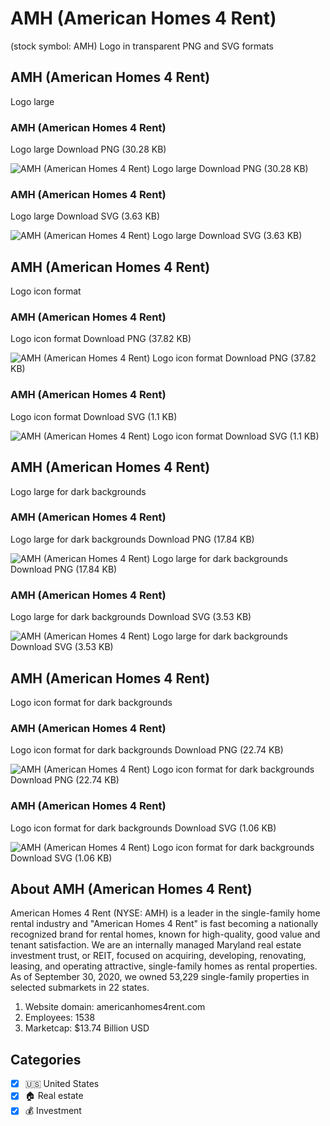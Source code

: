 # AMH (American Homes 4 Rent)
 (stock symbol: AMH) Logo in transparent PNG and SVG formats

## AMH (American Homes 4 Rent)
 Logo large

### AMH (American Homes 4 Rent)
 Logo large Download PNG (30.28 KB)

![AMH (American Homes 4 Rent)
 Logo large Download PNG (30.28 KB)](/img/orig/AMH_BIG-59c32d02.png)

### AMH (American Homes 4 Rent)
 Logo large Download SVG (3.63 KB)

![AMH (American Homes 4 Rent)
 Logo large Download SVG (3.63 KB)](/img/orig/AMH_BIG-ab91b70d.svg)

## AMH (American Homes 4 Rent)
 Logo icon format

### AMH (American Homes 4 Rent)
 Logo icon format Download PNG (37.82 KB)

![AMH (American Homes 4 Rent)
 Logo icon format Download PNG (37.82 KB)](/img/orig/AMH-b158aab3.png)

### AMH (American Homes 4 Rent)
 Logo icon format Download SVG (1.1 KB)

![AMH (American Homes 4 Rent)
 Logo icon format Download SVG (1.1 KB)](/img/orig/AMH-599d9b88.svg)

## AMH (American Homes 4 Rent)
 Logo large for dark backgrounds

### AMH (American Homes 4 Rent)
 Logo large for dark backgrounds Download PNG (17.84 KB)

![AMH (American Homes 4 Rent)
 Logo large for dark backgrounds Download PNG (17.84 KB)](/img/orig/AMH_BIG.D-0308d425.png)

### AMH (American Homes 4 Rent)
 Logo large for dark backgrounds Download SVG (3.53 KB)

![AMH (American Homes 4 Rent)
 Logo large for dark backgrounds Download SVG (3.53 KB)](/img/orig/AMH_BIG.D-8b8681c7.svg)

## AMH (American Homes 4 Rent)
 Logo icon format for dark backgrounds

### AMH (American Homes 4 Rent)
 Logo icon format for dark backgrounds Download PNG (22.74 KB)

![AMH (American Homes 4 Rent)
 Logo icon format for dark backgrounds Download PNG (22.74 KB)](/img/orig/AMH.D-6b4c6fc1.png)

### AMH (American Homes 4 Rent)
 Logo icon format for dark backgrounds Download SVG (1.06 KB)

![AMH (American Homes 4 Rent)
 Logo icon format for dark backgrounds Download SVG (1.06 KB)](/img/orig/AMH.D-8942e53a.svg)

## About AMH (American Homes 4 Rent)


American Homes 4 Rent (NYSE: AMH) is a leader in the single-family home rental industry and "American Homes 4 Rent" is fast becoming a nationally recognized brand for rental homes, known for high-quality, good value and tenant satisfaction. We are an internally managed Maryland real estate investment trust, or REIT, focused on acquiring, developing, renovating, leasing, and operating attractive, single-family homes as rental properties. As of September 30, 2020, we owned 53,229 single-family properties in selected submarkets in 22 states.

1. Website domain: americanhomes4rent.com
2. Employees: 1538
3. Marketcap: $13.74 Billion USD


## Categories
- [x] 🇺🇸 United States
- [x] 🏠 Real estate
- [x] 💰 Investment
